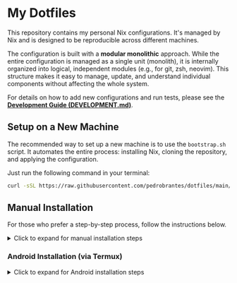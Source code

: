 # My Dotfiles

This repository contains my personal Nix configurations. It's managed by Nix and is designed to be reproducible across different machines.

The configuration is built with a **modular monolithic** approach. While the entire configuration is managed as a single unit (monolith), it is internally organized into logical, independent modules (e.g., for git, zsh, neovim). This structure makes it easy to manage, update, and understand individual components without affecting the whole system.

For details on how to add new configurations and run tests, please see the [**Development Guide (DEVELOPMENT.md)**](./DEVELOPMENT.md).

## Setup on a New Machine

The recommended way to set up a new machine is to use the `bootstrap.sh` script. It automates the entire process: installing Nix, cloning the repository, and applying the configuration.

Just run the following command in your terminal:

```sh 
curl -sSL https://raw.githubusercontent.com/pedrobrantes/dotfiles/main/bootstrap.sh | sh
```

## Manual Installation

For those who prefer a step-by-step process, follow the instructions below.

<details>
<summary>Click to expand for manual installation steps</summary>

### 1. Install Nix

First, install the Nix package manager. The multi-user installation is recommended.

```bash
sh <(curl -L https://nixos.org/nix/install) --daemon
```
After the installation, **close and reopen your terminal** to ensure the Nix environment is loaded.

### 2. Clone the Repository

Next, enter a temporary shell that contains `git` and clone the repository.

```bash
nix-shell -p git --run "git clone 'https://github.com/pedrobrantes/dotfiles.git' '${HOME}/.config/home-manager'"
cd ~/.config/home-manager
```

### 3. Configure Secrets with Bitwarden and SOPS

This configuration uses `sops-nix` to manage secrets, which are securely stored in Bitwarden.

First, get a shell with `bitwarden-cli` and log in:
```bash
nix-shell -p bitwarden-cli --run "
  bw login
  export BW_SESSION=\$(bw unlock --raw)
  mkdir -p ~/.config/sops/age
  bw get notes sops-nix_age_private.key | tee ~/.config/sops/age/keys.txt
  chmod 600 ~/.config/sops/age/keys.txt
  bw lock
"
```

### 4. Apply the Configuration

Finally, apply the configuration using Home Manager. This command needs the `flakes` experimental feature enabled for the first run.

```bash
nix-shell -p home-manager git

# For x86_64 architecture
home-manager switch --flake .#brantes-x86_64-linux --extra-experimental-features 'nix-command flakes'

# For aarch64 architecture (example)
# home-manager switch --flake .#brantes-aarch64-linux --extra-experimental-features 'nix-command flakes'
```

After the first successful run, your Nix configuration will permanently enable flakes and install Home Manager in your profile. You will no longer need the `--extra-experimental-features` flag for subsequent runs.

</details>

### Android Installation (via Termux)

<details>
<summary>Click to expand for Android installation steps</summary>

These instructions explain how to set up the environment on an Android device using Termux and a proot-distro of Ubuntu.

#### 1. Set up Ubuntu Environment

First, install `proot-distro` and use it to install and log into an Ubuntu environment.

```bash
pkg install proot-distro
proot-distro install ubuntu
proot-distro login ubuntu
```

#### 2. Create User and Set up Nix Directory

Inside the Ubuntu environment, create your user and a directory for Nix.

```bash
adduser "brantes"
su brantes
mkdir /nix
```

#### 3. Install Nix (Single-User)

Now, install Nix in single-user mode (`--no-daemon`).

```bash
sh <(curl -L https://nixos.org/nix/install) --no-daemon
```

After this, you can proceed with the standard manual installation steps (cloning the repository, setting up secrets, and applying the configuration) from within the `proot-distro` environment.

</details>
